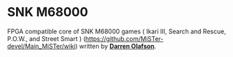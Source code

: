 
# SNK M68000 

FPGA compatible core of SNK M68000 games ( Ikari III, Search and Rescue, P.O.W., and Street Smart )
(https://github.com/MiSTer-devel/Main_MiSTer/wiki) written by [**Darren Olafson**](https://twitter.com/Darren__O).

